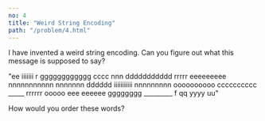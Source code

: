 ```yaml
---
no: 4
title: "Weird String Encoding"
path: "/problem/4.html"
---
```


I have invented a weird string encoding. Can you figure out what this message is supposed to say?

"ee iiiiiii r gggggggggggg cccc nnn ddddddddddd rrrrr eeeeeeeee nnnnnnnnnnn nnnnnnn dddddd iiiiiiiiiii nnnnnnnnn oooooooooo cccccccccc _____ rrrrrr ooooo eee eeeeee gggggggg _________ f qq yyyy uu"


<drop-down caption="hint">
<div slot=content>
How would you order these words?
</div>
</drop-down>

